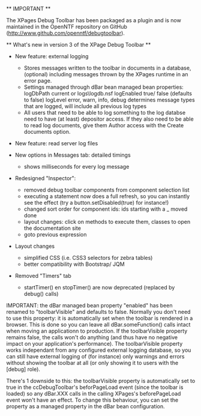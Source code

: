 ** IMPORTANT **

The XPages Debug Toolbar has been packaged as a plugin and is now maintained in the OpenNTF repository on GitHub (http://www.github.com/openntf/debugtoolbar).

** What's new in version 3 of the XPage Debug Toolbar **

- New feature: external logging
	- Stores messages written to the toolbar in documents in a database, (optional) including messages thrown by the XPages runtime in an error page.
	- Settings managed through dBar bean managed bean properties:
		logDbPath		current	or <path to external db>		logs\logdb.nsf
		logEnabled		true/ false (defaults to false)
		logLevel		error, warn, info, debug				determines message types that are logged, will include all previous log types
	- All users that need to be able to log something to the log databse need to have (at least) depositor access. If they also need to be able to read log documents, give them Author access with the Create documents option.
	
- New feature: read server log files

- New options in Messages tab: detailed timings
	- shows milliseconds for every log message

- Redesigned "Inspector":
	- removed debug toolbar components from component selection list
	- executing a statement now does a full refresh, so you can instantly see the effect (try a button.setDisabled(true) for instance!)
	- changed sort order for component ids: ids starting with a _ moved done
	- layout changes: click on methods to execute them, classes to open the documentation site
	- goto previous expression

- Layout changes
	- simplified CSS (i.e. CSS3 selectors for zebra tables)
	- better compatibility with Bootstrap/ JQM
	
- Removed "Timers" tab
	- startTimer() en stopTimer() are now deprecated (replaced by debug() calls)
	
IMPORTANT: the dBar managed bean property "enabled" has been renamed to "toolbarVisible" and defaults to false. Normally you don't need to use this property: it is automatically set when the toolbar is rendered in a browser. This is done so you can leave all dBar.someFunction() calls intact when moving an applicationn to production. If the toolbarVisible property remains false, the calls won't do anything (and thus have no negative impact on your application's performance). The toolbarVisible property works independant from any configured external logging database, so you can still have external logging of (for instance) only warnings and errors without showing the toolbar at all (or only showing it to users with the [debug] role).

There's 1 downside to this: the toolbarVisible property is automatically set to true in the ccDebugToolbar's beforPageLoad event (since the toolbar is loaded) so any dBar.XXX calls in the calling XPages's beforePageLoad event won't have an effect. To change this behaviour, you can set the property as a managed property in the dBar bean configuration.
	


	

		
